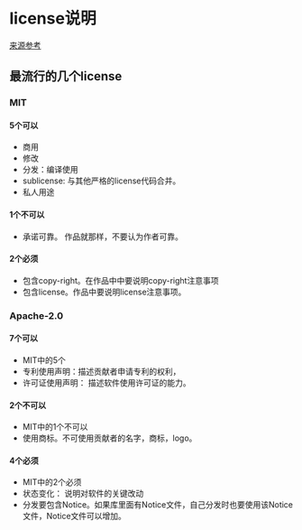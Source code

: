 # license说明

[来源参考](https://tldrlegal.com/licenses/browse)

## 最流行的几个license

### MIT

#### 5个可以

+ 商用
+ 修改
+ 分发：编译使用
+ sublicense: 与其他严格的license代码合并。
+ 私人用途

#### 1个不可以

+ 承诺可靠。 作品就那样，不要认为作者可靠。

#### 2个必须

+ 包含copy-right。在作品中中要说明copy-right注意事项
+ 包含license。作品中要说明license注意事项。

### Apache-2.0

#### 7个可以

+ MIT中的5个
+ 专利使用声明：描述贡献者申请专利的权利， 
+ 许可证使用声明： 描述软件使用许可证的能力。

#### 2个不可以

+ MIT中的1个不可以
+ 使用商标。不可使用贡献者的名字，商标，logo。

#### 4个必须

+ MIT中的2个必须
+ 状态变化： 说明对软件的关键改动
+ 分发要包含Notice。如果库里面有Notice文件，自己分发时也要使用该Notice文件，Notice文件可以增加。